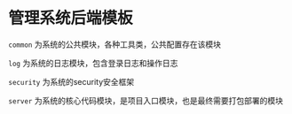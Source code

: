 # 管理系统后端模板

`common` 为系统的公共模块，各种工具类，公共配置存在该模块

`log` 为系统的日志模块，包含登录日志和操作日志

`security` 为系统的security安全框架

`server` 为系统的核心代码模块，是项目入口模块，也是最终需要打包部署的模块

